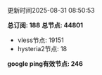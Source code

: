 更新时间2025-08-31 08:50:53

**总订阅: 188**
**总节点: 44801**
- vless节点: 19151
- hysteria2节点: 18

**google ping有效节点: 246**

